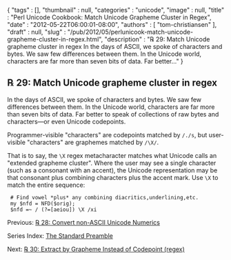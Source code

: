 {
   "tags" : [],
   "thumbnail" : null,
   "categories" : "unicode",
   "image" : null,
   "title" : "Perl Unicode Cookbook: Match Unicode Grapheme Cluster in Regex",
   "date" : "2012-05-22T06:00:01-08:00",
   "authors" : [
      "tom-christiansen"
   ],
   "draft" : null,
   "slug" : "/pub/2012/05/perlunicook-match-unicode-grapheme-cluster-in-regex.html",
   "description" : "℞ 29: Match Unicode grapheme cluster in regex In the days of ASCII, we spoke of characters and bytes. We saw few differences between them. In the Unicode world, characters are far more than seven bits of data. Far better..."
}



℞ 29: Match Unicode grapheme cluster in regex
---------------------------------------------

In the days of ASCII, we spoke of characters and bytes. We saw few differences between them. In the Unicode world, characters are far more than seven bits of data. Far better to speak of collections of raw bytes and characters—or even Unicode codepoints.

Programmer-visible "characters" are codepoints matched by `/./s`, but user-visible "characters" are graphemes matched by `/\X/`.

That is to say, the `\X` regex metacharacter matches what Unicode calls an "extended grapheme cluster". Where the user may see a single character (such as a consonant with an accent), the Unicode representation may be that consonant plus combining characters plus the accent mark. Use `\X` to match the entire sequence:

     # Find vowel *plus* any combining diacritics,underlining,etc.
     my $nfd = NFD($orig);
     $nfd =~ / (?=[aeiou]) \X /xi

Previous: [℞ 28: Convert non-ASCII Unicode Numerics](/pub/2012/05/perlunicookbook-convert-non-ascii-unicode-numerics.html)

Series Index: [The Standard Preamble](/pub/2012/04/perlunicook-standard-preamble.html)

Next: [℞ 30: Extract by Grapheme Instead of Codepoint (regex)](/pub/2012/05/perlunicookbook-extract-by-grapheme-instead-of-codepoint-regex.html)
